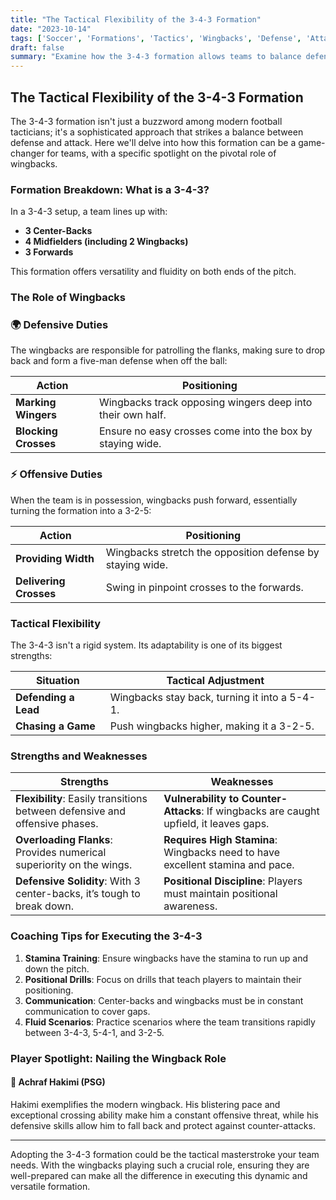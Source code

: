```yaml
---
title: "The Tactical Flexibility of the 3-4-3 Formation"
date: "2023-10-14"
tags: ['Soccer', 'Formations', 'Tactics', 'Wingbacks', 'Defense', 'Attack', 'Coaching', 'Player Development', 'Strategy']
draft: false
summary: "Examine how the 3-4-3 formation allows teams to balance defense and attack, focusing on the pivotal role of wingbacks."
---
```


## The Tactical Flexibility of the 3-4-3 Formation

The 3-4-3 formation isn't just a buzzword among modern football tacticians; it's a sophisticated approach that strikes a balance between defense and attack. Here we'll delve into how this formation can be a game-changer for teams, with a specific spotlight on the pivotal role of wingbacks.

### Formation Breakdown: What is a 3-4-3?

In a 3-4-3 setup, a team lines up with:

- **3 Center-Backs**
- **4 Midfielders (including 2 Wingbacks)**
- **3 Forwards**

This formation offers versatility and fluidity on both ends of the pitch.

### The Role of Wingbacks

### 🌍 **Defensive Duties**

The wingbacks are responsible for patrolling the flanks, making sure to drop back and form a five-man defense when off the ball:

| Action          | Positioning                      |
|-----------------|----------------------------------|
| **Marking Wingers** | Wingbacks track opposing wingers deep into their own half. |
| **Blocking Crosses** | Ensure no easy crosses come into the box by staying wide. |

### ⚡ **Offensive Duties**

When the team is in possession, wingbacks push forward, essentially turning the formation into a 3-2-5:

| Action                 | Positioning                          |
|------------------------|--------------------------------------|
| **Providing Width**     | Wingbacks stretch the opposition defense by staying wide. |
| **Delivering Crosses** | Swing in pinpoint crosses to the forwards. |

### Tactical Flexibility

The 3-4-3 isn't a rigid system. Its adaptability is one of its biggest strengths:

| Situation         | Tactical Adjustment                 |
|--------------------|------------------------------------|
| **Defending a Lead** | Wingbacks stay back, turning it into a 5-4-1. |
| **Chasing a Game**  | Push wingbacks higher, making it a 3-2-5. |

### Strengths and Weaknesses

| Strengths                                         | Weaknesses                                   |
|--------------------------------------------------|---------------------------------------------|
| **Flexibility**: Easily transitions between defensive and offensive phases. | **Vulnerability to Counter-Attacks**: If wingbacks are caught upfield, it leaves gaps. |
| **Overloading Flanks**: Provides numerical superiority on the wings. | **Requires High Stamina**: Wingbacks need to have excellent stamina and pace. |
| **Defensive Solidity**: With 3 center-backs, it’s tough to break down. | **Positional Discipline**: Players must maintain positional awareness. |

### Coaching Tips for Executing the 3-4-3

1. **Stamina Training**: Ensure wingbacks have the stamina to run up and down the pitch.
2. **Positional Drills**: Focus on drills that teach players to maintain their positioning.
3. **Communication**: Center-backs and wingbacks must be in constant communication to cover gaps.
4. **Fluid Scenarios**: Practice scenarios where the team transitions rapidly between 3-4-3, 5-4-1, and 3-2-5.

### Player Spotlight: Nailing the Wingback Role

#### 🔹 **Achraf Hakimi (PSG)**

Hakimi exemplifies the modern wingback. His blistering pace and exceptional crossing ability make him a constant offensive threat, while his defensive skills allow him to fall back and protect against counter-attacks.

---

Adopting the 3-4-3 formation could be the tactical masterstroke your team needs. With the wingbacks playing such a crucial role, ensuring they are well-prepared can make all the difference in executing this dynamic and versatile formation.
